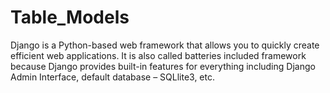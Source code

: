 # Table_Models
Django is a Python-based web framework that allows you to quickly create efficient web applications. It is also called batteries included framework because Django provides built-in features for everything including Django Admin Interface, default database – SQLlite3, etc.
